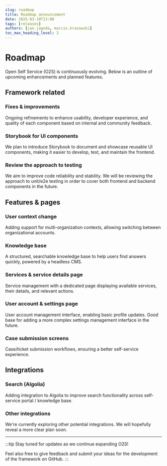 ```yaml
---
slug: roadmap
title: Roadmap announcement
date: 2025-03-10T13:00
tags: [releases]
authors: [jan.jagoda, marcin.krasowski]
toc_max_heading_level: 2
---
```


# Roadmap

Open Self Service (O2S) is continuously evolving. Below is an outline of upcoming enhancements and planned features.

<!--truncate-->

## Framework related

### Fixes & improvements
Ongoing refinements to enhance usability, developer experience, and quality of each component based on internal and community feedback.

### Storybook for UI components
We plan to introduce Storybook to document and showcase reusable UI components, making it easier to develop, test, and maintain the frontend.

### Review the approach to testing
We aim to improve code reliability and stability. We will be reviewing the approach to unit/e2e testing in order to cover both frontend and backend components in the future.

## Features & pages

### User context change
Adding support for multi-organization contexts, allowing switching between organizational accounts.

### Knowledge base
A structured, searchable knowledge base to help users find answers quickly, powered by a headless CMS.

### Services & service details page
Service management with a dedicated page displaying available services, their details, and relevant actions.

### User account & settings page
User account management interface, enabling basic profile updates. Good base for adding a more complex settings management interface in the future.

### Case submission screens
Case/ticket submission workflows, ensuring a better self-service experience.

## Integrations

### Search (Algolia)
Adding integration to Algolia to improve search functionality across self-service portal / knowledge base.

### Other integrations
We're currently exploring other potential integrations. We will hopefully reveal a more clear plan soon.

---

:::tip
Stay tuned for updates as we continue expanding O2S!

Feel also free to give feedback and submit your ideas for the development of the framework on GitHub.
:::
